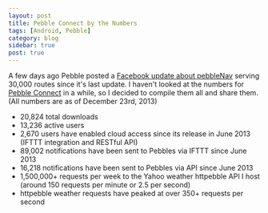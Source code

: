 ```yaml
---
layout: post
title: Pebble Connect by the Numbers
tags: [Android, Pebble]
category: blog
sidebar: true
post: true
---
```

A few days ago Pebble posted a [Facebook update about pebbleNav](https://www.facebook.com/photo.php?fbid=752300254799875&set=a.420451041318133.109642.410852228944681&type=1&theater)
serving 30,000 routes since it's last update. I haven't looked at the numbers for [Pebble Connect](https://play.google.com/store/apps/details?id=com.lukekorth.httpebble) in a while,
so I decided to compile them all and share them. (All numbers are as of December 23rd, 2013)

<div class="list">
	<ul>
		<li>20,824 total downloads</li>
		<li>13,236 active users</li>
		<li>2,670 users have enabled cloud access since its release in June 2013 (IFTTT integration and RESTful API)</li>
		<li>89,002 notifications have been sent to Pebbles via IFTTT since June 2013</li>
		<li>16,218 notifications have been sent to Pebbles via API since June 2013</li>
		<li>1,500,000+ requests per week to the Yahoo weather httpebble API I host (around 150 requests per minute or 2.5 per second)</li>
		<li>httpebble weather requests have peaked at over 350+ requests per second</li>
	</ul>
</div>




